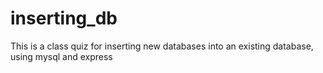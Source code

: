 # inserting_db
This is a class quiz for inserting new databases into an existing database, using mysql and express
